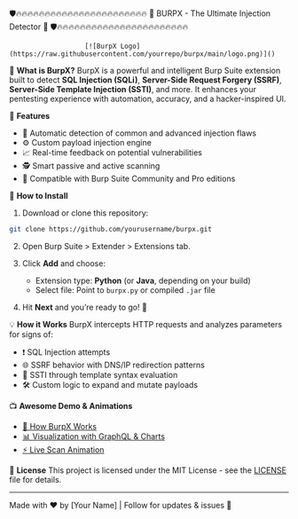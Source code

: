 
🛡️🔥🔥🔥🔥🔥🔥🔥🔥🔥🔥🔥🔥🔥🔥🔥🔥🔥🔥🔥🔥🔥🔥🔥
              🧪 BURPX - The Ultimate Injection Detector 🧪
🛡️🔥🔥🔥🔥🔥🔥🔥🔥🔥🔥🔥🔥🔥🔥🔥🔥🔥🔥🔥🔥🔥🔥🔥

                       [![BurpX Logo](https://raw.githubusercontent.com/yourrepo/burpx/main/logo.png)]()

📌 **What is BurpX?**
BurpX is a powerful and intelligent Burp Suite extension built to detect **SQL Injection (SQLi)**, **Server-Side Request Forgery (SSRF)**, **Server-Side Template Injection (SSTI)**, and more. It enhances your pentesting experience with automation, accuracy, and a hacker-inspired UI.

🚀 **Features**
- 🤖 Automatic detection of common and advanced injection flaws
- ⚙️ Custom payload injection engine
- 📈 Real-time feedback on potential vulnerabilities
- 🕵️ Smart passive and active scanning
- 🎯 Compatible with Burp Suite Community and Pro editions

🔌 **How to Install**
1. Download or clone this repository:
```bash
git clone https://github.com/yourusername/burpx.git
```

2. Open Burp Suite > Extender > Extensions tab.
3. Click **Add** and choose:
   - Extension type: **Python** (or **Java**, depending on your build)
   - Select file: Point to `burpx.py` or compiled `.jar` file

4. Hit **Next** and you’re ready to go! 🎉

💡 **How it Works**
BurpX intercepts HTTP requests and analyzes parameters for signs of:
- ❗ SQL Injection attempts
- 🌐 SSRF behavior with DNS/IP redirection patterns
- 🧩 SSTI through template syntax evaluation
- 🛠️ Custom logic to expand and mutate payloads

📺 **Awesome Demo & Animations**
- [🎥 How BurpX Works](https://github.com/yourusername/burpx/assets/demo.mp4)
- [📊 Visualization with GraphQL & Charts](https://github.com/yourusername/burpx/assets/stats.gif)
- [⚡ Live Scan Animation](https://github.com/yourusername/burpx/assets/scan.gif)

📜 **License**
This project is licensed under the MIT License - see the [LICENSE](LICENSE) file for details.

---
Made with ❤️ by [Your Name] | Follow for updates & issues 🚀
